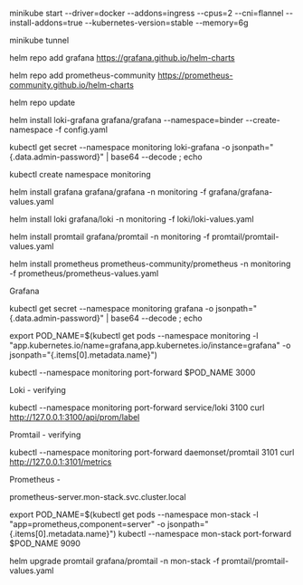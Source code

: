 minikube start --driver=docker --addons=ingress --cpus=2 --cni=flannel --install-addons=true --kubernetes-version=stable --memory=6g

minikube tunnel

helm repo add grafana https://grafana.github.io/helm-charts

helm repo add prometheus-community https://prometheus-community.github.io/helm-charts

helm repo update


helm install loki-grafana grafana/grafana --namespace=binder --create-namespace -f config.yaml


kubectl get secret --namespace monitoring loki-grafana -o jsonpath="{.data.admin-password}" | base64 --decode ; echo



kubectl create namespace monitoring

helm install grafana grafana/grafana -n monitoring -f grafana/grafana-values.yaml

helm install loki grafana/loki -n monitoring -f loki/loki-values.yaml

helm install promtail grafana/promtail -n monitoring -f promtail/promtail-values.yaml

helm install prometheus prometheus-community/prometheus -n monitoring -f prometheus/prometheus-values.yaml



Grafana

kubectl get secret --namespace monitoring grafana -o jsonpath="{.data.admin-password}" | base64 --decode ; echo

export POD_NAME=$(kubectl get pods --namespace monitoring -l "app.kubernetes.io/name=grafana,app.kubernetes.io/instance=grafana" -o jsonpath="{.items[0].metadata.name}")

kubectl --namespace monitoring port-forward $POD_NAME 3000


Loki - verifying

kubectl --namespace monitoring port-forward service/loki 3100
curl http://127.0.0.1:3100/api/prom/label


Promtail - verifying

kubectl --namespace monitoring port-forward daemonset/promtail 3101
curl http://127.0.0.1:3101/metrics


Prometheus - 

prometheus-server.mon-stack.svc.cluster.local

export POD_NAME=$(kubectl get pods --namespace mon-stack -l "app=prometheus,component=server" -o jsonpath="{.items[0].metadata.name}")
kubectl --namespace mon-stack port-forward $POD_NAME 9090


helm upgrade promtail grafana/promtail -n mon-stack -f promtail/promtail-values.yaml